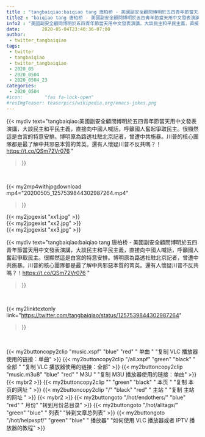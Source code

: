 ```yaml
---
title : "tangbaiqiao:baiqiao tang 唐柏桥 - 美國副安全顧問博明於五四青年節當天用中文發表演講，大談民主和平民主義，直接向中國人喊話，呼籲國人奮起爭取民主。很顯然這是白宮的特意安排。博明原為路透社駐北京記者，曾遭中共施暴。川普的核心團隊都是最了解中共邪惡本質的菁英。還有人懷疑川普不反共嗎？！https://t.co/QSm72Vr076 "
title2 : "baiqiao tang 唐柏桥 - 美國副安全顧問博明於五四青年節當天用中文發表演講，大談民主和平民主義，直接向中國人喊話，呼籲國人奮起爭取民主。很顯然這是白宮的特意安排。博明原為路透社駐北京記者，曾遭中共施暴。川普的核心團隊都是最了解中共邪惡本質的菁英。還有人懷疑川普不反共嗎？！https://t.co/QSm72Vr076 "
info2 : "美國副安全顧問博明於五四青年節當天用中文發表演講，大談民主和平民主義，直接向中國人喊話，呼籲國人奮起爭取民主。很顯然這是白宮的特意安排。博明原為路透社駐北京記者，曾遭中共施暴。川普的核心團隊都是最了解中共邪惡本質的菁英。還有人懷疑川普不反共嗎？！https://t.co/QSm72Vr076 "
date:        2020-05-04T23:40:36-07:00
author:
 - twitter_tangbaiqiao
tags:
 - twitter
 - tangbaiqiao
 - twitter_tangbaiqiao
 - 2020_05
 - 2020_0504
 - 2020_0504_23
categories:
 - 2020_0504
#icon:        "fas fa-lock-open"
#resImgTeaser: teaserpics/wikipedia.org/emacs-jokes.png
---
```


{{< mydiv text="tangbaiqiao:美國副安全顧問博明於五四青年節當天用中文發表演講，大談民主和平民主義，直接向中國人喊話，呼籲國人奮起爭取民主。很顯然這是白宮的特意安排。博明原為路透社駐北京記者，曾遭中共施暴。川普的核心團隊都是最了解中共邪惡本質的菁英。還有人懷疑川普不反共嗎？！https://t.co/QSm72Vr076 "
>}}
<br>


{{< my2mp4withjpgdownload mp4="20200505_1257539844302987264.mp4"
>}}

{{< my2jpgexist "xx1.jpg" >}}<br>
{{< my2jpgexist "xx2.jpg" >}}<br>
{{< my2jpgexist "xx3.jpg" >}}<br>



{{< mydiv text="tangbaiqiao:baiqiao tang 唐柏桥 - 美國副安全顧問博明於五四青年節當天用中文發表演講，大談民主和平民主義，直接向中國人喊話，呼籲國人奮起爭取民主。很顯然這是白宮的特意安排。博明原為路透社駐北京記者，曾遭中共施暴。川普的核心團隊都是最了解中共邪惡本質的菁英。還有人懷疑川普不反共嗎？！https://t.co/QSm72Vr076 "
>}}
<br>

{{< my2linktextonly link="https://twitter.com/tangbaiqiao/status/1257539844302987264"
>}}


<br>

{{< my2buttoncopy2clip "music.xspf"        "blue"   "red"    " 单曲 "  "复制 VLC 播放器使用的链接：单曲" >}} {{< my2buttoncopy2clip "/all.xspf"         "green"  "black"  " 全部 "  "复制 VLC 播放器使用的链接：全部" >}} {{< my2buttoncopy2clip "music.m3u8"        "blue"   "red"    " M3U  "    "复制 M3U 播放器使用的链接：单曲" >}} {{< mybr2 >}} {{< my2buttoncopy2clip ""                  "green"  "black"  " 本页 "    "复制 本页的网址 " >}} {{< my2buttoncopy2clip "/"                 "black"  "red"    " 主站 "    "复制 主站的网址 " >}} {{< mybr2 >}} {{< my2buttongoto      "/hot/endothers/"   "blue"   "red"    " 月份"   "转到月份总目录" >}} {{< my2buttongoto      "/hot/alltags/"     "green"  "blue"   " 列表"   "转到文章总列表" >}} {{< my2buttongoto      "/hot/helpxspf/"    "green"  "blue"   " 播放器" "如何使用 VLC 播放器或者 IPTV 播放器的教程" >}} 
